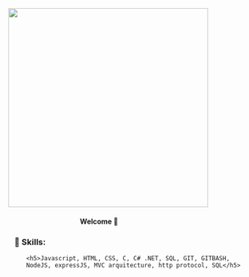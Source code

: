 <img style="width: 400px;" src="https://media0.giphy.com/media/Lny6Rw04nsOOc/giphy.gif?cid=ecf05e47k08b0l4wkypmw5qf08x6ed1iecsb7mseg7o1f7ms&rid=giphy.gif&ct=g" />
   <h4>⠀⠀⠀⠀⠀⠀⠀⠀⠀⠀⠀⠀⠀⠀Welcome 👋 </h4>
   
   
   <h3>⠀🌟 Skills:</h3>

         <h5>Javascript, HTML, CSS, C, C# .NET, SQL, GIT, GITBASH, 
         NodeJS, expressJS, MVC arquitecture, http protocol, SQL</h5>
         
